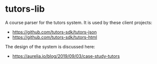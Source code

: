 # tutors-lib

A course parser for the tutors system. It is used by these client projects:

- <https://github.com/tutors-sdk/tutors-json>
- <https://github.com/tutors-sdk/tutors-html>

The design of the system is discussed here:

- <https://aurelia.io/blog/2019/09/03/case-study-tutors>
